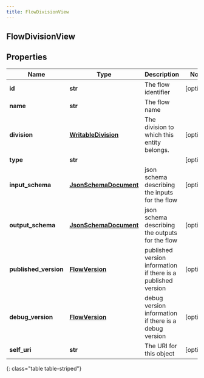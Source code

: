 ```yaml
---
title: FlowDivisionView
---
```

## FlowDivisionView

## Properties

|Name | Type | Description | Notes|
|------------ | ------------- | ------------- | -------------|
| **id** | **str** | The flow identifier | [optional] |
| **name** | **str** | The flow name | |
| **division** | [**WritableDivision**](WritableDivision.html) | The division to which this entity belongs. | [optional] |
| **type** | **str** |  | [optional] |
| **input_schema** | [**JsonSchemaDocument**](JsonSchemaDocument.html) | json schema describing the inputs for the flow | [optional] |
| **output_schema** | [**JsonSchemaDocument**](JsonSchemaDocument.html) | json schema describing the outputs for the flow | [optional] |
| **published_version** | [**FlowVersion**](FlowVersion.html) | published version information if there is a published version | [optional] |
| **debug_version** | [**FlowVersion**](FlowVersion.html) | debug version information if there is a debug version | [optional] |
| **self_uri** | **str** | The URI for this object | [optional] |
{: class="table table-striped"}


